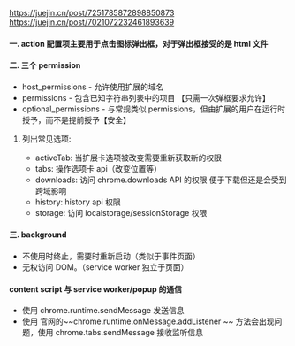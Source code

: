 https://juejin.cn/post/7251785872898850873
https://juejin.cn/post/7021072232461893639

#### 一. action 配置项主要用于点击图标弹出框，对于弹出框接受的是 html 文件

#### 二. 三个 permission

- host_permissions - 允许使用扩展的域名
- permissions - 包含已知字符串列表中的项目 【只需一次弹框要求允许】
- optional_permissions - 与常规类似 permissions，但由扩展的用户在运行时授予，而不是提前授予【安全】

1. 列出常见选项:

   - activeTab: 当扩展卡选项被改变需要重新获取新的权限
   - tabs: 操作选项卡 api（改变位置等）
   - downloads: 访问 chrome.downloads API 的权限 便于下载但还是会受到跨域影响
   - history: history api 权限
   - storage: 访问 localstorage/sessionStorage 权限

#### 三. background

- 不使用时终止，需要时重新启动（类似于事件页面）
- 无权访问 DOM。（service worker 独立于页面）

#### content script 与 service worker/popup 的通信

- 使用 chrome.runtime.sendMessage 发送信息
- 使用 官网的~~chrome.runtime.onMessage.addListener ~~ 方法会出现问题，使用 chrome.tabs.sendMessage 接收监听信息
